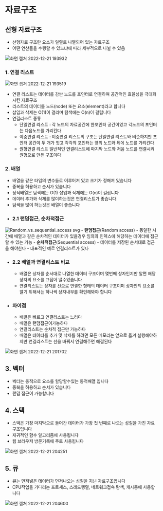 # 자료구조

## 선형 자료구조
- 선형자료 구조란 요소가 일렬로 나열되어 있는 자료구조
- 어떤 연산들을 수행할 수 있느냐에 따라 세부적으로 나뉠 수 있음

 ![화면 캡처 2022-12-21 193932](https://user-images.githubusercontent.com/108858309/208898422-ccc960ae-3391-4c23-8775-f6744af18b30.png)

### 1. 연결 리스트

![화면 캡처 2022-12-21 193519](https://user-images.githubusercontent.com/108858309/208898266-3fb5a921-2fef-4df3-ac2b-ae3368b327ae.png)

- 연결 리스트는 데이터를 감싼 노드를  포인터로 연결하여 공간적인 효율성을 극대화 시킨 자료구조
- 리스트의 데이터를 노드(node) 또는 요소(element)라고 합니다
- 삽입과 삭제는 O(1)이 걸리며 탐색에는 O(n)이 걸립니다
- 연결리스트 종류
    - 단일연결 리스트 : 각 노드의 자료공간에 한포인터 공간이있고 각노드의 포인터는 다음노드를 가리킨다
    - 이중연결 리스트 : 이중연결 리스트의 구조는 단일연결 리스트와 비슷하지만 포인터 공간이 두 개가 잇고 각각의 포인터는 앞의 노드와 뒤에 노드를 가리킨다
    - 원형연결 리스트 일반적인 연결리스트에 마지막 노드와 처음 노드를 연결시켜 원형으로 만든 구조이다

### 2. 배열
- 배열을 같은 타입의 변수들로 이루어져 있고 크기가 정해져 있습니다
- 중복을 허용하고 순서가 있습니다
- 정적배열은 탐색에는 O(1) 삽입과 삭제에는 O(n)이 걸립니다
-  데이터 추가와 삭제를 많이하는것은 연결리스트가 좋습니다
-  탐색을 많이 하는것은 배열이 좋습니다
-  ### 2.1 랜덤접근, 순차적접근

![Random_vs_sequential_access svg](https://user-images.githubusercontent.com/108858309/208898934-2c68e689-6a63-4d0e-961e-efb4343d7a26.png)
      - **랜덤접근**(Random access)
        - 동일한 시간에 배열과 같은 순차적인 데이터가 있을경우 임의의 인덱스에 해당하는 데이터에 접근할 수 있는 기능
      - **순차적접근**(Sequential access)
        - 데이터를 저장된 순서대로 접근을 해야한다
        - 대표적인 예로 연결리스트가 있다
 - ### 2.2 배열과 연결리스트 비교
   - 배열은 상자를 순서대로 나열한 데이터 구조이며 몇번째 상자인지만 알면 해당상자의 요소를 끄집어 낼수있습니다
   - 연결리스트는 상자를 선으로 연결한 형태의 데이터 구조이며 상자안의 요소를 알기 위해서는 하나씩 상자내부를 확인해봐야 합니다
- ### 차이점
  - 배열은 빠르고 연결리스트는 느리다
  - 배열은 랜덤접근이가능하다
  - 연결리스트는 순차적 접근만 가능하다
  - 배열은 데이터를 추가 및 삭제를 하려면 모든 메모리는 앞으로 옯겨 실행해야하지만 연결리스트는 선을 바꿔서 연결해주면 해결된다
 
![화면 캡처 2022-12-21 201702](https://user-images.githubusercontent.com/108858309/208898625-feb25ed7-96f3-4241-a625-3515fa97c1c6.png)

## 3. 벡터
- 벡터는 동적으로 요소를 할당할수있는 동적배열 입니다
- 중복을 허용하고 순서가 있습니다
- 랜덤 접근이 가능합니다

## 4. 스텍
- 스택은 가장 마지막으로 들어간 데이터가 가장 첫 번째로 나오는 성질을 가진 자료구조입니다 
- 재귀적인 함수 알고리즘에 사용됩니다
- 웹 브라우저 방문기록에 주로 사용됩니다 

![화면 캡처 2022-12-21 204251](https://user-images.githubusercontent.com/108858309/208899459-b8541745-f6fd-4e2b-8578-ff8c35ead08d.png)

## 5. 큐
- 큐는 먼저넣은 데이터가 먼저나오는 성질을 지닌 자료구조입니다
- CPU작업을 기다리는 프로세스, 스레드행렬, 네트워크접속 탐색, 캐시등에 사용합니다

![화면 캡처 2022-12-21 204600](https://user-images.githubusercontent.com/108858309/208899070-f16cdfab-e1ca-4547-abfa-1db7244eddce.png)
